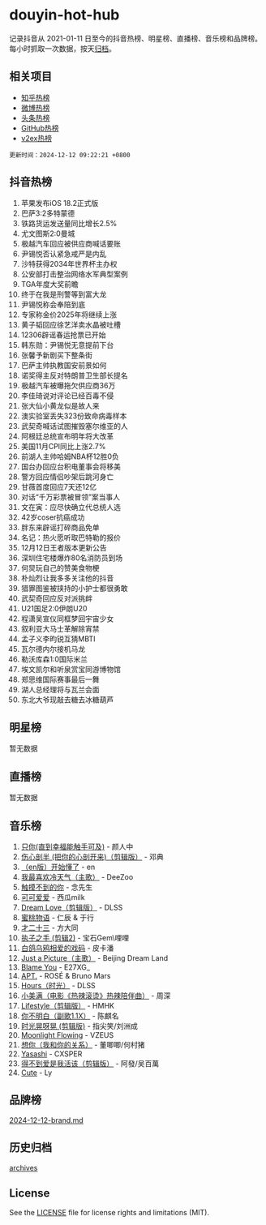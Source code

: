 # douyin-hot-hub

记录抖音从 2021-01-11 日至今的抖音热榜、明星榜、直播榜、音乐榜和品牌榜。每小时抓取一次数据，按天[归档](archives)。

## 相关项目

- [知乎热榜](https://github.com/lonnyzhang423/zhihu-hot-hub)
- [微博热榜](https://github.com/lonnyzhang423/weibo-hot-hub)
- [头条热榜](https://github.com/lonnyzhang423/toutiao-hot-hub)
- [GitHub热榜](https://github.com/lonnyzhang423/github-hot-hub)
- [v2ex热榜](https://github.com/lonnyzhang423/v2ex-hot-hub)


`更新时间：2024-12-12 09:22:21 +0800`

## 抖音热榜

1. 苹果发布iOS 18.2正式版
1. 巴萨3:2多特蒙德
1. 铁路货运发送量同比增长2.5%
1. 尤文图斯2:0曼城
1. 极越汽车回应被供应商喊话要账
1. 尹锡悦否认紧急戒严是内乱
1. 沙特获得2034年世界杯主办权
1. 公安部打击整治网络水军典型案例
1. TGA年度大奖前瞻
1. 终于在我是刑警等到富大龙
1. 尹锡悦称会奉陪到底
1. 专家称金价2025年将继续上涨
1. 黄子韬回应徐艺洋卖水晶被吐槽
1. 12306辟谣春运抢票已开始
1. 韩东勋：尹锡悦无意提前下台
1. 张馨予新剧买下整条街
1. 巴萨主帅执教国安前景如何
1. 诺奖得主反对特朗普卫生部长提名
1. 极越汽车被曝拖欠供应商36万
1. 李佳琦说对评论已经百毒不侵
1. 张大仙小黄龙似是故人来
1. 澳实验室丢失323份致命病毒样本
1. 武契奇喊话试图摧毁塞尔维亚的人
1. 阿根廷总统宣布明年将大改革
1. 美国11月CPI同比上涨2.7%
1. 前湖人主帅哈姆NBA杯12胜0负
1. 国台办回应台积电董事会将移美
1. 警方回应情侣吵架后跳河身亡
1. 甘薇首度回应7天还12亿
1. 对话“千万彩票被冒领”案当事人
1. 文在寅：应尽快确立代总统人选
1. 42岁coser抗癌成功
1. 胖东来辟谣打碎商品免单
1. 名记：热火愿听取巴特勒的报价
1. 12月12日王者版本更新公告
1. 深圳住宅楼爆炸80名消防员到场
1. 何炅玩自己的赞美食物梗
1. 朴灿烈让我多多关注他的抖音
1. 猎罪图鉴被挟持的小护士都很勇敢
1. 武契奇回应反对派挑衅
1. U21国足2:0伊朗U20
1. 程潇吴宣仪同框梦回宇宙少女
1. 叙利亚大马士革解除宵禁
1. 孟子义李昀锐互猜MBTI
1. 瓦尔德内尔接机马龙
1. 勒沃库森1:0国际米兰
1. 埃文凯尔和听泉赏宝同游博物馆
1. 郑思维国际赛事最后一舞
1. 湖人总经理将与瓦兰会面
1. 东北大爷现敲去糖去冰糖葫芦

## 明星榜

暂无数据

## 直播榜

暂无数据

## 音乐榜

1. [只你(直到幸福能触手可及)](https://sf5-hl-cdn-tos.douyinstatic.com/obj/tos-cn-ve-2774/o0lBkRDzFTeaVSUz3ZZSCBVtZ5DIMQGfgmEAuE) - 颜人中
1. [伤心剖半 (把你的心剖开来)（剪辑版）](https://sf5-hl-cdn-tos.douyinstatic.com/obj/tos-cn-ve-2774/oE3a4kLafIGYPYIFXlEAefIrO0MvzyEDgbuTmC) - 邓典
1. [（en版）开始懂了](https://sf6-cdn-tos.douyinstatic.com/obj/tos-cn-ve-2774/ow9G4MKH32zBIDHGvNiTAimWsAJB5QxhCIfIME) - en
1. [我最喜欢冷天气（主歌）](https://sf5-hl-cdn-tos.douyinstatic.com/obj/tos-cn-ve-2774/ogd10efzCApmGsmwZRmIKrEMfCZLg7MycZu3ew) - DeeZoo
1. [触摸不到的你](https://sf6-cdn-tos.douyinstatic.com/obj/tos-cn-ve-2774/oUBR0G6KDYpIwoshClFdQfZDNBfTnrBQE7gXtN) - 念先生
1. [可可爱爱](https://sf3-cdn-tos.douyinstatic.com/obj/tos-cn-ve-2774/0deb1e75aea643b9927ba26aaafa29dd) - 西瓜milk
1. [Dream Love（剪辑版）](https://sf5-hl-cdn-tos.douyinstatic.com/obj/tos-cn-ve-2774/oUn3DKyIgBFIsCFZmAMM8qSJyMtlgLfoPqyDEe) - DLSS
1. [蜜桃物语](https://sf5-hl-cdn-tos.douyinstatic.com/obj/tos-cn-ve-2774/oIhOSCZtIACtYU4XQkngiW9kCBfVD1Fz9IYeqL) - 仁辰 & 于行
1. [才二十三](https://sf5-hl-cdn-tos.douyinstatic.com/obj/tos-cn-ve-2774/okABdOmMEBYDDBvkgYQ5JfEqFtCZvQxf4aRjDI) - 方大同
1. [执子之手 (剪辑2)](https://sf5-hl-cdn-tos.douyinstatic.com/obj/tos-cn-ve-2774/oUoZLQjCc31XzqsBnBQUNgeKtYPBcgbFDwtfcu) - 宝石Gem\哩哩
1. [白鸽乌鸦相爱的戏码](https://sf5-hl-cdn-tos.douyinstatic.com/obj/tos-cn-ve-2774/oMVVEf6eDAOmFtNtCsEqKpIorBDM8Nkg6TZRqC) - 皮卡潘
1. [Just a Picture（主歌）](https://sf5-hl-cdn-tos.douyinstatic.com/obj/tos-cn-ve-2774/oc0usFBZCDnAGbtQig7oCaDsQfCYjcAEfWYQkF) - Beijing Dream Land
1. [Blame You](https://sf6-cdn-tos.douyinstatic.com/obj/tos-cn-ve-2774/oAceIDVL0BC2DJC0Qwi8AZnQAtBgZBbMMpfdzi) - E27XG_
1. [APT.](https://sf5-hl-cdn-tos.douyinstatic.com/obj/tos-cn-ve-2774/ooHxBnfDQIxBZontIlGfpTy5PBxCgEccFO1OMg) - ROSÉ & Bruno Mars
1. [Hours（时光）](https://sf5-hl-cdn-tos.douyinstatic.com/obj/tos-cn-ve-2774/oES9g0DgeYmDFDVCLNfBZZsnLvGF4utxCEAm1Q) - DLSS
1. [小美满（电影《热辣滚烫》热辣陪伴曲）](https://sf5-hl-cdn-tos.douyinstatic.com/obj/tos-cn-ve-2774/o0GAn2lSgfZIDUgtevCGDQYnFg4CwnrBaxbTZL) - 周深
1. [Lifestyle（剪辑版）](https://sf5-hl-cdn-tos.douyinstatic.com/obj/tos-cn-ve-2774/owfqGgjwG3V5lCLaAIezFMeg3LtuKNBaZKgzPV) - HMHK
1. [你不明白（副歌1.1X）](https://sf5-hl-cdn-tos.douyinstatic.com/obj/tos-cn-ve-2774/o4LBQK7fIoonFBCeIzPNZvHDgEDtQ2ErnrKvM1) - 陈麒名
1. [时光晃呀晃 (剪辑版)](https://sf5-hl-cdn-tos.douyinstatic.com/obj/tos-cn-ve-2774/o8ACeQem3gwI1x3GIYGAfKG0LJebKFRJDwRwyW) - 指尖笑/刘洲成
1. [Moonlight Flowing](https://sf3-cdn-tos.douyinstatic.com/obj/tos-cn-ve-2774/oopZsCtRnQgOhEYmv9FfBBgwmeaQmWQQZED9tN) - VZEUS
1. [想你（我和你的关系）](https://sf5-hl-cdn-tos.douyinstatic.com/obj/tos-cn-ve-2774/o8QxhcOBDYYX0zqKCjFVQXZ3RBffnRBQEogitG) - 董唧唧/何村猪
1. [Yasashi](https://sf5-hl-cdn-tos.douyinstatic.com/obj/tos-cn-ve-2774/oEIqAlutRBGQZgZf2VMCuFEBmaD2bgJG6fCQaQ) - CXSPER
1. [得不到爱是我活该（剪辑版）](https://sf5-hl-cdn-tos.douyinstatic.com/obj/tos-cn-ve-2774/os0cIhiBc3fAa9kPjzM5WTrMggiK3sBnZDAwpQ) - 阿發/吴百萬
1. [Cute](https://sf5-hl-cdn-tos.douyinstatic.com/obj/tos-cn-ve-2774/o4IbIzHWKAAB4wsS5qMBRiiAlEBGTpQRNfFvuo) - Ly

## 品牌榜

[2024-12-12-brand.md](archives/2024-12-12-brand.md)

## 历史归档

[archives](archives)

## License

See the [LICENSE](LICENSE) file for license rights and limitations (MIT).
